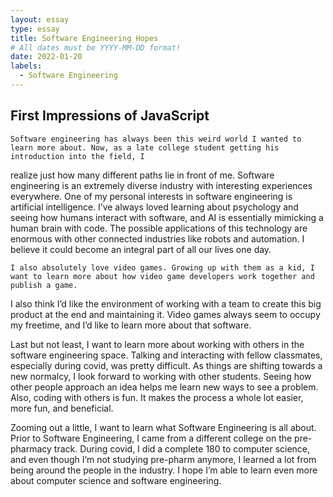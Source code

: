 ```yaml
---
layout: essay
type: essay
title: Software Engineering Hopes
# All dates must be YYYY-MM-DD format!
date: 2022-01-20
labels:
  - Software Engineering
---
```

## First Impressions of JavaScript

	Software engineering has always been this weird world I wanted to learn more about. Now, as a late college student getting his introduction into the field, I 
  realize just how many different paths lie in front of me. Software engineering is an extremely diverse industry with interesting experiences everywhere. 
  One of my personal interests in software engineering is artificial intelligence. I’ve always loved learning about psychology and seeing how humans interact with 
  software, and AI is essentially mimicking a human brain with code. The possible applications of this technology are enormous with other connected industries 
  like robots and automation. I believe it could become an integral part of all our lives one day.

	I also absolutely love video games. Growing up with them as a kid, I want to learn more about how video game developers work together and publish a game. 
  I also think I’d like the environment of working with a team to create this big product at the end and maintaining it. Video games always seem to occupy
  my freetime, and I’d like to learn more about that software.

Last but not least, I want to learn more about working with others in the software engineering space. Talking and interacting with fellow classmates, especially 
during covid, was pretty difficult. As things are shifting towards a new normalcy, I look forward to working with other students. Seeing how other people approach 
an idea helps me learn new ways to see a problem. Also, coding with others is fun. It makes the process a whole lot easier, more fun, and beneficial. 

Zooming out a little, I want to learn what Software Engineering is all about. Prior to Software Engineering, I came from a different college on the pre-pharmacy track. 
During covid, I did a complete 180 to computer science, and even though I’m not studying  pre-pharm anymore, I learned a lot from being around the people in the industry. 
I hope I’m able to learn even more about computer science and software engineering.
